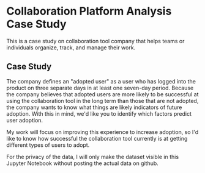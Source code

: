 # Collaboration Platform Analysis Case Study

This is a case study on collaboration tool company that helps teams or individuals organize, track, and manage their work.

## Case Study

The company defines an "adopted user" as a user who has logged into the product on three separate days in at least one seven-day period. Because the company believes that adopted users are more likely to be successful at using the collaboration tool in the long term than those that are not adopted, the company wants to know what things are likely indicators of future adoption. With this in mind, we'd like you to identify which factors predict user adoption.

My work will focus on improving this experience to increase adoption, so I'd like to know how successful the collaboration tool currently is at getting different types of users to adopt.

For the privacy of the data, I will only make the dataset visible in this Jupyter Notebook without posting the actual data on github.
